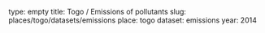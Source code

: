 type: empty
title: Togo / Emissions of pollutants
slug: places/togo/datasets/emissions
place: togo
dataset: emissions
year: 2014
